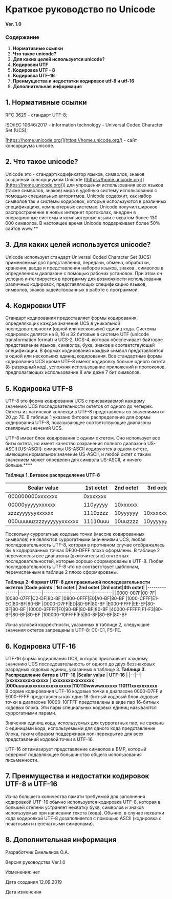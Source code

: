 ﻿#    Краткое руководство по Unicode  
####    Ver. 1.0  

### Содержание
1. **Нормативные ссылки**
2. **Что такое unicode?**
3. **Для каких целей используется unicode?**
4. **Кодировки UTF**
5. **Кодировка UTF - 8**
6. **Кодировка UTF-16**
7. **Преимущества и недостатки кодировок utf-8 и utf-16**
8. **Дополнительная информация**


## **1. Нормативные ссылки**

RFC 3629  - стандарт UTF-8;

ISO/IEC 10646/2017 - information technology - Universal Coded Character Set (UCS);

[https://home.unicode.org/](https://home.unicode.org/) - сайт консорциума unicode.

## 2. Что такое unicode?
Unicode это - стандарт/кодификатор языков, символов, знаков созданный консорциумом Unicode ([https://home.unicode.org/](https://home.unicode.org/)) для упрощения использования всех языков (также символов, знаков) мира в удобную систему использования с помощью специальных алгоритмов. Unicode содержит, как набор символов так и системы кодировок, которые используются в различных спецификациях, компьютерных системах. Unicode получил широкое распространение в новых интернет протоколах, внедрен в операционные системы и компьютерные языки c охватом более 130 000 символов. В настоящее время Unicode поддерживает более 50% сайтов www.**

## 3. **Для каких целей используется unicode?**
 Unicode использует стандарт Universal Coded Character Set (UCS) применяемый для представления, передачи, обмена, обработки, хранения, ввода и представления наборов языков, знаков , символов в определенном диапазоне с помощью рабочих установок. При этом он условно интегрируется в программу для возможности использования различных кодировок, представляющих спецификацию языков, символов, знаков задействованных в работе с программой.

## 4. **Кодировки UTF**
  
 Стандарт кодирования предоставляет формы кодирования, определяющих каждое значение UCS в уникальной последовательности (одной или нескольких) единиц кода. Системы кодировок делятся на 8, 16 и 32 битовые в системе UTF (unicode transformation format) и UCS-2, UCS-4, которая обеспечивает байтовое представление языков, символов, букв, знаков в соответствующей спецификации. В формах кодирования каждый символ представляется в одной или нескольких единиц кодирования. Все стандартные формы кодирования UCS кроме UTF-8 имеют кодировку больше одного октета (8-разрядный код), усложняя использование приложений и протоколов, предполагающих использование 8 или даже 7 бит символов.

## 5. **Кодировка UTF-8**
UTF-8 это форма кодирования UCS с присваиваемой каждому значению UCS последовательности октетов от одного до четырех. Октеты из латинской коллекци в UTF-8 представлены со значениями от 20 до 7E. В таблице 1 указано битовое распределение для формы кодирования UTF-8, показывающее соответствующие диапазоны скалярных значений UCS.  

 UTF-8 имеет блок кодирования с одним октетом. Оно использует все биты октета, но имеет качество сохранения полного диапазона US-ASCII [US-ASCII]: символы US-ASCII кодируются в одном октете, имеющим нормальное значение US-ASCII, и любой октет с таким значением может определен для символа US-ASCII, и ничего больше.****

**Таблица 1. Битовое распределение UTF-8**

|**Scalar value**  | **1st octet** | **2nd octet** |**3rd octet**|**4th octet**|
|---------------|-----------|-------------|----------|-
|000000000xxxxxxx|0xxxxxxx|
|00000yyyyyxxxxxx| 110yyyyy|10xxxxxx|
|zzzzyyyyyyxxxxxx| 1110zzzz|10yyyyyy|10xxxxxx
|000uuuuuzzzzyyyyyyxxxxxx|11110uuu|10uuzzzz|10yyyyyy**|10xxxxxx

Поскольку суррогатные кодовые точки (массив кодированных символов) не являются суррогатными значениями UCS, любая последовательность UTF-8, которая в противном случае отображалась бы в кодированных точках DF00-DFFF плохо оформлены.
  В таблице 2 перечислены все диапазоны (включительно) отктетных последовательностей, которые хорошо сформированы в UTF-8. Любая последовательность UTF-8 что не соответствует шаблонам, перечисленным в таблице 2 плохо сформированы.

**Таблица 2: Формат UTF-8 для правильной последовательности октетов**
|**Code points**  | **1st octet** | **2nd octet** |**3rd octet**|**4th octet**|
|---------------|-----------|-------------|----------|---------|
|0000-007F|00-7F|
|0080-07FF|C2-DF|80-BF
|0800-0FFF|E0|A0-BF|80-BF
|1000-CFFF|E1-EC|80-BF|80-BF
|D000-D7FF|ED|80-9F|80-BF
|E000-FFFF|EE-EF|80-BF|80-BF
|10000-3FFFF|F0|90-BF|80-BF|80-BF
|40000-FFFFF|F1-F3|80-BF|80-BF|80-BF
|100000-10FFFF|F5|80-8F|80-BF|80-BF

Из-за условий корректности, указанных в таблице 2, следующие значения октетов запрещены в UTF-8: C0-C1, F5-FE.

 ##  6. Кодировка UTF-16 
UTF-16 форма кодирования UCS, которая присваивает каждому значению UCS последовательность от одного до двух беззнаковых разрядных кодовых единиц, указанных в таблице 3.
**Таблица 3. Распределение битов в UTF-16**
|**Scalar value**  | **UTF-16** |
|--|--|
|**xxxxxxxxxxxxxxxx**  | **xxxxxxxxxxxxxxxx** |
|**000uuuuuxxxxxxxxxxxxxxxx**|**110110wwwwxxxxxx 110111xxxxxxxxxx**  
В форме кодирования UTF-16 кодовые точки в диапазоне 0000-D7FF и E000-FFFF представлены как один 16-битный кодовый блок кодовые точки в диапазоне 10000-10FFFF представлены в виде пар 16-битных кодовых блока. Эти пары специальных кодовых единиц называются суррогатными парами.

Значения единиц кода, используемых для суррогатных пар, не связаны с единицами кода, используемыми для одного кода представление блока, таким образом поддерживая non-перекрытие для всех представлений кодовой точки в UTF-16.

UTF-16 оптимизирует представление символов в BMP, который содержит подавляющее большинство общего использования письменности.

## 7. Преимущества и недостатки кодировок UTF-8 и UTF-16
Из-за большего количества памяти требуемой для заполнения кодировкой UTF-16 обычно используется кодировка UTF-8, которая в большей степени устраняет нехватку букв, символов и знаков используемых при написании текста (кода). Обычно, в случае нехватки кода кодировкой UTF-8 дозаполняется с помощью ASCII (кодировка с печатными и непечатными символами).
## 8. **Дополнительная информация**

Разработчик Емельянов О.А.

Версия руководства  Ver.1.0

Изменения:  нет

Дата создания 12.09.2019

Дата изменения
